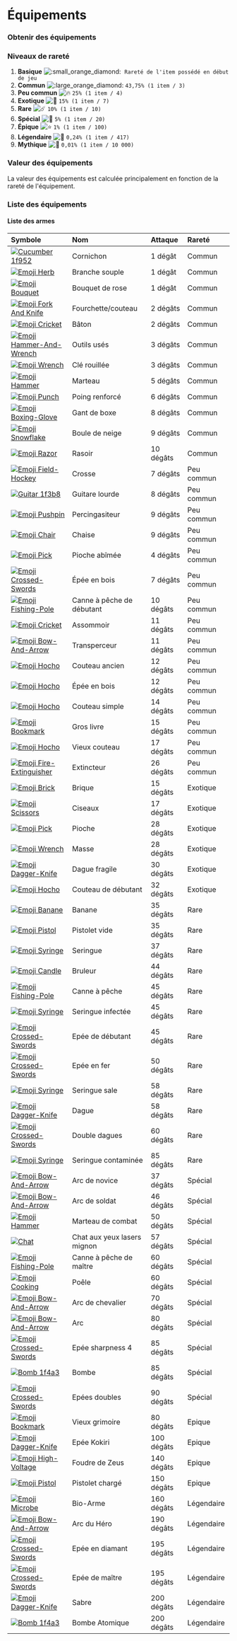 # Équipements

### Obtenir des équipements

### Niveaux de rareté

1.  **Basique** ![:small\_orange\_diamond:](https://canary.discordapp.com/assets/2ed10f1e93fae671236707973405d39e.svg) ️ `Rareté de l'item possédé en début de jeu` 
2.  **Commun** ![:large\_orange\_diamond:](https://canary.discordapp.com/assets/c2628f272e20001dcdda4a0839b17fb0.svg) `43,75% (1 item / 3)` 
3.  **Peu commun** ![:fire:](https://canary.discordapp.com/assets/67069a13e006345ce28ecc581f2ed162.svg) `25% (1 item / 4)` 
4.  **Exotique** ![:trident:](https://canary.discordapp.com/assets/7d7c9561cc5ab5259ff8023b8ef86c99.svg) `15% (1 item / 7)` 
5.  **Rare** ![:comet:](https://canary.discordapp.com/assets/b1287f622ee40d8bfc5c008b176f0ea7.svg) `10% (1 item / 10)` 
6.  **Spécial** ![:dizzy:](https://canary.discordapp.com/assets/1b3817ca3b1dc991baefdb3079ed0624.svg) `5% (1 item / 20)` 
7.  **Épique** ![:star:](https://canary.discordapp.com/assets/141d49436743034a59dec6bd5618675d.svg) `1% (1 item / 100)` 
8.  **Légendaire** ![:star2:](https://canary.discordapp.com/assets/030fc6691abd2ab36c1d90407e02505e.svg) `0,24% (1 item / 417)` 
9.  **Mythique** ![:gem:](https://canary.discordapp.com/assets/5a8d9af8b5b3922097b2cccfce844630.svg) `0,01% (1 item / 10 000)`

### Valeur des équipements

La valeur des équipements est calculée principalement en fonction de la rareté de l'équipement.

### Liste des équipements

#### Liste des armes

| Symbole | Nom | Attaque | Rareté |
| :--- | :--- | :--- | :--- |
|  [![Cucumber 1f952](https://vignette.wikia.nocookie.net/draftbot/images/4/4e/Cucumber_1f952.png/revision/latest/scale-to-width-down/20?cb=20200229153605&path-prefix=fr)](https://vignette.wikia.nocookie.net/draftbot/images/4/4e/Cucumber_1f952.png/revision/latest?cb=20200229153605&path-prefix=fr) | Cornichon | 1 dégât | Commun |
|  [![Emoji Herb](https://vignette.wikia.nocookie.net/draftbot/images/1/19/Emoji_Herb.png/revision/latest/scale-to-width-down/20?cb=20200229153849&path-prefix=fr)](https://vignette.wikia.nocookie.net/draftbot/images/1/19/Emoji_Herb.png/revision/latest?cb=20200229153849&path-prefix=fr) | Branche souple | 1 dégât | Commun |
|  [![Emoji Bouquet](https://vignette.wikia.nocookie.net/draftbot/images/3/37/Emoji_Bouquet.png/revision/latest/scale-to-width-down/20?cb=20200301123835&path-prefix=fr)](https://vignette.wikia.nocookie.net/draftbot/images/3/37/Emoji_Bouquet.png/revision/latest?cb=20200301123835&path-prefix=fr) | Bouquet de rose | 1 dégât | Commun |
|  [![Emoji Fork And Knife](https://vignette.wikia.nocookie.net/draftbot/images/5/51/Emoji_Fork_And_Knife.png/revision/latest/scale-to-width-down/20?cb=20200312082259&path-prefix=fr)](https://vignette.wikia.nocookie.net/draftbot/images/5/51/Emoji_Fork_And_Knife.png/revision/latest?cb=20200312082259&path-prefix=fr) | Fourchette/couteau | 2 dégâts | Commun |
|  [![Emoji Cricket](https://vignette.wikia.nocookie.net/draftbot/images/4/4e/Emoji_Cricket.png/revision/latest/scale-to-width-down/20?cb=20200229150346&path-prefix=fr)](https://vignette.wikia.nocookie.net/draftbot/images/4/4e/Emoji_Cricket.png/revision/latest?cb=20200229150346&path-prefix=fr) | Bâton | 2 dégâts | Commun |
|  [![Emoji Hammer-And-Wrench](https://vignette.wikia.nocookie.net/draftbot/images/f/fe/Emoji_Hammer-And-Wrench.png/revision/latest/scale-to-width-down/20?cb=20200229150259&path-prefix=fr)](https://vignette.wikia.nocookie.net/draftbot/images/f/fe/Emoji_Hammer-And-Wrench.png/revision/latest?cb=20200229150259&path-prefix=fr) | Outils usés | 3 dégâts | Commun |
|  [![Emoji Wrench](https://vignette.wikia.nocookie.net/draftbot/images/b/be/Emoji_Wrench.png/revision/latest/scale-to-width-down/20?cb=20200229151549&path-prefix=fr)](https://vignette.wikia.nocookie.net/draftbot/images/b/be/Emoji_Wrench.png/revision/latest?cb=20200229151549&path-prefix=fr) | Clé rouillée | 3 dégâts | Commun |
|  [![Emoji Hammer](https://vignette.wikia.nocookie.net/draftbot/images/1/1c/Emoji_Hammer.png/revision/latest/scale-to-width-down/20?cb=20200229150519&path-prefix=fr)](https://vignette.wikia.nocookie.net/draftbot/images/1/1c/Emoji_Hammer.png/revision/latest?cb=20200229150519&path-prefix=fr) | Marteau | 5 dégâts | Commun |
|  [![Emoji Punch](https://vignette.wikia.nocookie.net/draftbot/images/2/2a/Emoji_Punch.png/revision/latest/scale-to-width-down/20?cb=20200301123550&path-prefix=fr)](https://vignette.wikia.nocookie.net/draftbot/images/2/2a/Emoji_Punch.png/revision/latest?cb=20200301123550&path-prefix=fr) | Poing renforcé | 6 dégâts | Commun |
|  [![Emoji Boxing-Glove](https://vignette.wikia.nocookie.net/draftbot/images/f/f4/Emoji_Boxing-Glove.png/revision/latest/scale-to-width-down/20?cb=20200301123546&path-prefix=fr)](https://vignette.wikia.nocookie.net/draftbot/images/f/f4/Emoji_Boxing-Glove.png/revision/latest?cb=20200301123546&path-prefix=fr) | Gant de boxe | 8 dégâts | Commun |
|  [![Emoji Snowflake](https://vignette.wikia.nocookie.net/draftbot/images/5/5a/Emoji_Snowflake.png/revision/latest/scale-to-width-down/20?cb=20200301094139&path-prefix=fr)](https://vignette.wikia.nocookie.net/draftbot/images/5/5a/Emoji_Snowflake.png/revision/latest?cb=20200301094139&path-prefix=fr) | Boule de neige | 9 dégâts | Commun |
|  [![Emoji Razor](https://vignette.wikia.nocookie.net/draftbot/images/a/a6/Emoji_Razor.png/revision/latest/scale-to-width-down/20?cb=20200301130935&path-prefix=fr)](https://vignette.wikia.nocookie.net/draftbot/images/a/a6/Emoji_Razor.png/revision/latest?cb=20200301130935&path-prefix=fr) | Rasoir | 10 dégâts | Commun |
|  [![Emoji Field-Hockey](https://vignette.wikia.nocookie.net/draftbot/images/4/4f/Emoji_Field-Hockey.png/revision/latest/scale-to-width-down/20?cb=20200301124142&path-prefix=fr)](https://vignette.wikia.nocookie.net/draftbot/images/4/4f/Emoji_Field-Hockey.png/revision/latest?cb=20200301124142&path-prefix=fr) | Crosse | 7 dégâts | Peu commun |
|  [![Guitar 1f3b8](https://vignette.wikia.nocookie.net/draftbot/images/5/52/Guitar_1f3b8.png/revision/latest/scale-to-width-down/20?cb=20200229151843&path-prefix=fr)](https://vignette.wikia.nocookie.net/draftbot/images/5/52/Guitar_1f3b8.png/revision/latest?cb=20200229151843&path-prefix=fr) | Guitare lourde | 8 dégâts | Peu commun |
|  [![Emoji Pushpin](https://vignette.wikia.nocookie.net/draftbot/images/4/4c/Emoji_Pushpin.png/revision/latest/scale-to-width-down/20?cb=20200229151214&path-prefix=fr)](https://vignette.wikia.nocookie.net/draftbot/images/4/4c/Emoji_Pushpin.png/revision/latest?cb=20200229151214&path-prefix=fr) | Percingasiteur | 9 dégâts | Peu commun |
|  [![Emoji Chair](https://vignette.wikia.nocookie.net/draftbot/images/a/a2/Emoji_Chair.png/revision/latest/scale-to-width-down/20?cb=20200301130702&path-prefix=fr)](https://vignette.wikia.nocookie.net/draftbot/images/a/a2/Emoji_Chair.png/revision/latest?cb=20200301130702&path-prefix=fr) | Chaise | 9 dégâts | Peu commun |
|  [![Emoji Pick](https://vignette.wikia.nocookie.net/draftbot/images/8/82/Emoji_Pick.png/revision/latest/scale-to-width-down/20?cb=20200229151940&path-prefix=fr)](https://vignette.wikia.nocookie.net/draftbot/images/8/82/Emoji_Pick.png/revision/latest?cb=20200229151940&path-prefix=fr) | Pioche abîmée | 4 dégâts | Peu commun |
|  [![Emoji Crossed-Swords](https://vignette.wikia.nocookie.net/draftbot/images/a/af/Emoji_Crossed-Swords.png/revision/latest/scale-to-width-down/20?cb=20200229140343&path-prefix=fr)](https://vignette.wikia.nocookie.net/draftbot/images/a/af/Emoji_Crossed-Swords.png/revision/latest?cb=20200229140343&path-prefix=fr) | Épée en bois | 7 dégâts | Peu commun |
|  [![Emoji Fishing-Pole](https://vignette.wikia.nocookie.net/draftbot/images/b/b7/Emoji_Fishing-Pole.png/revision/latest/scale-to-width-down/20?cb=20200301123504&path-prefix=fr)](https://vignette.wikia.nocookie.net/draftbot/images/b/b7/Emoji_Fishing-Pole.png/revision/latest?cb=20200301123504&path-prefix=fr) | Canne à pêche de débutant | 10 dégâts | Peu commun |
|  [![Emoji Cricket](https://vignette.wikia.nocookie.net/draftbot/images/4/4e/Emoji_Cricket.png/revision/latest/scale-to-width-down/20?cb=20200229150346&path-prefix=fr)](https://vignette.wikia.nocookie.net/draftbot/images/4/4e/Emoji_Cricket.png/revision/latest?cb=20200229150346&path-prefix=fr) | Assommoir | 11 dégâts | Peu commun |
|  [![Emoji Bow-And-Arrow](https://vignette.wikia.nocookie.net/draftbot/images/7/7e/Emoji_Bow-And-Arrow.png/revision/latest/scale-to-width-down/20?cb=20200229150428&path-prefix=fr)](https://vignette.wikia.nocookie.net/draftbot/images/7/7e/Emoji_Bow-And-Arrow.png/revision/latest?cb=20200229150428&path-prefix=fr) | Transperceur | 11 dégâts | Peu commun |
|  [![Emoji Hocho](https://vignette.wikia.nocookie.net/draftbot/images/1/1f/Emoji_Hocho.png/revision/latest/scale-to-width-down/20?cb=20200229150812&path-prefix=fr)](https://vignette.wikia.nocookie.net/draftbot/images/1/1f/Emoji_Hocho.png/revision/latest?cb=20200229150812&path-prefix=fr) | Couteau ancien | 12 dégâts | Peu commun |
|  [![Emoji Hocho](https://vignette.wikia.nocookie.net/draftbot/images/1/1f/Emoji_Hocho.png/revision/latest/scale-to-width-down/20?cb=20200229150812&path-prefix=fr)](https://vignette.wikia.nocookie.net/draftbot/images/1/1f/Emoji_Hocho.png/revision/latest?cb=20200229150812&path-prefix=fr) | Épée en bois | 12 dégâts | Peu commun |
|  [![Emoji Hocho](https://vignette.wikia.nocookie.net/draftbot/images/1/1f/Emoji_Hocho.png/revision/latest/scale-to-width-down/20?cb=20200229150812&path-prefix=fr)](https://vignette.wikia.nocookie.net/draftbot/images/1/1f/Emoji_Hocho.png/revision/latest?cb=20200229150812&path-prefix=fr) | Couteau simple | 14 dégâts | Peu commun |
|  [![Emoji Bookmark](https://vignette.wikia.nocookie.net/draftbot/images/3/37/Emoji_Bookmark.png/revision/latest/scale-to-width-down/20?cb=20200301123847&path-prefix=fr)](https://vignette.wikia.nocookie.net/draftbot/images/3/37/Emoji_Bookmark.png/revision/latest?cb=20200301123847&path-prefix=fr) | Gros livre | 15 dégâts | Peu commun |
|  [![Emoji Hocho](https://vignette.wikia.nocookie.net/draftbot/images/1/1f/Emoji_Hocho.png/revision/latest/scale-to-width-down/20?cb=20200229150812&path-prefix=fr)](https://vignette.wikia.nocookie.net/draftbot/images/1/1f/Emoji_Hocho.png/revision/latest?cb=20200229150812&path-prefix=fr) | Vieux couteau | 17 dégâts | Peu commun |
|  [![Emoji Fire-Extinguisher](https://vignette.wikia.nocookie.net/draftbot/images/c/c1/Emoji_Fire-Extinguisher.png/revision/latest/scale-to-width-down/20?cb=20200301130938&path-prefix=fr)](https://vignette.wikia.nocookie.net/draftbot/images/c/c1/Emoji_Fire-Extinguisher.png/revision/latest?cb=20200301130938&path-prefix=fr) | Extincteur | 26 dégâts | Peu commun |
|  [![Emoji Brick](https://vignette.wikia.nocookie.net/draftbot/images/e/ed/Emoji_Brick.png/revision/latest/scale-to-width-down/20?cb=20200301130657&path-prefix=fr)](https://vignette.wikia.nocookie.net/draftbot/images/e/ed/Emoji_Brick.png/revision/latest?cb=20200301130657&path-prefix=fr) | Brique | 15 dégâts | Exotique |
|  [![Emoji Scissors](https://vignette.wikia.nocookie.net/draftbot/images/4/44/Emoji_Scissors.png/revision/latest/scale-to-width-down/20?cb=20200301124007&path-prefix=fr)](https://vignette.wikia.nocookie.net/draftbot/images/4/44/Emoji_Scissors.png/revision/latest?cb=20200301124007&path-prefix=fr) | Ciseaux | 17 dégâts | Exotique |
|  [![Emoji Pick](https://vignette.wikia.nocookie.net/draftbot/images/8/82/Emoji_Pick.png/revision/latest/scale-to-width-down/20?cb=20200229151940&path-prefix=fr)](https://vignette.wikia.nocookie.net/draftbot/images/8/82/Emoji_Pick.png/revision/latest?cb=20200229151940&path-prefix=fr) | Pioche | 28 dégâts | Exotique |
|  [![Emoji Wrench](https://vignette.wikia.nocookie.net/draftbot/images/b/be/Emoji_Wrench.png/revision/latest/scale-to-width-down/20?cb=20200229151549&path-prefix=fr)](https://vignette.wikia.nocookie.net/draftbot/images/b/be/Emoji_Wrench.png/revision/latest?cb=20200229151549&path-prefix=fr) | Masse | 28 dégâts | Exotique |
|  [![Emoji Dagger-Knife](https://vignette.wikia.nocookie.net/draftbot/images/c/c9/Emoji_Dagger-Knife.png/revision/latest/scale-to-width-down/20?cb=20200229140539&path-prefix=fr)](https://vignette.wikia.nocookie.net/draftbot/images/c/c9/Emoji_Dagger-Knife.png/revision/latest?cb=20200229140539&path-prefix=fr) | Dague fragile | 30 dégâts | Exotique |
|  [![Emoji Hocho](https://vignette.wikia.nocookie.net/draftbot/images/1/1f/Emoji_Hocho.png/revision/latest/scale-to-width-down/20?cb=20200229150812&path-prefix=fr)](https://vignette.wikia.nocookie.net/draftbot/images/1/1f/Emoji_Hocho.png/revision/latest?cb=20200229150812&path-prefix=fr) | Couteau de débutant | 32 dégâts | Exotique |
|  [![Emoji Banane](https://vignette.wikia.nocookie.net/draftbot/images/e/ef/Emoji_Banane.png/revision/latest/scale-to-width-down/20?cb=20200301123651&path-prefix=fr)](https://vignette.wikia.nocookie.net/draftbot/images/e/ef/Emoji_Banane.png/revision/latest?cb=20200301123651&path-prefix=fr) | Banane | 35 dégâts | Rare |
|  [![Emoji Pistol](https://vignette.wikia.nocookie.net/draftbot/images/0/0f/Emoji_Pistol.png/revision/latest/scale-to-width-down/20?cb=20200229151720&path-prefix=fr)](https://vignette.wikia.nocookie.net/draftbot/images/0/0f/Emoji_Pistol.png/revision/latest?cb=20200229151720&path-prefix=fr) | Pistolet vide | 35 dégâts | Rare |
|  [![Emoji Syringe](https://vignette.wikia.nocookie.net/draftbot/images/5/53/Emoji_Syringe.png/revision/latest/scale-to-width-down/20?cb=20200301130758&path-prefix=fr)](https://vignette.wikia.nocookie.net/draftbot/images/5/53/Emoji_Syringe.png/revision/latest?cb=20200301130758&path-prefix=fr) | Seringue | 37 dégâts | Rare |
|  [![Emoji Candle](https://vignette.wikia.nocookie.net/draftbot/images/d/db/Emoji_Candle.png/revision/latest/scale-to-width-down/20?cb=20200301130930&path-prefix=fr)](https://vignette.wikia.nocookie.net/draftbot/images/d/db/Emoji_Candle.png/revision/latest?cb=20200301130930&path-prefix=fr) | Bruleur | 44 dégâts | Rare |
|  [![Emoji Fishing-Pole](https://vignette.wikia.nocookie.net/draftbot/images/b/b7/Emoji_Fishing-Pole.png/revision/latest/scale-to-width-down/20?cb=20200301123504&path-prefix=fr)](https://vignette.wikia.nocookie.net/draftbot/images/b/b7/Emoji_Fishing-Pole.png/revision/latest?cb=20200301123504&path-prefix=fr) | Canne à pêche | 45 dégâts | Rare |
|  [![Emoji Syringe](https://vignette.wikia.nocookie.net/draftbot/images/5/53/Emoji_Syringe.png/revision/latest/scale-to-width-down/20?cb=20200301130758&path-prefix=fr)](https://vignette.wikia.nocookie.net/draftbot/images/5/53/Emoji_Syringe.png/revision/latest?cb=20200301130758&path-prefix=fr) | Seringue infectée | 45 dégâts | Rare |
|  [![Emoji Crossed-Swords](https://vignette.wikia.nocookie.net/draftbot/images/a/af/Emoji_Crossed-Swords.png/revision/latest/scale-to-width-down/20?cb=20200229140343&path-prefix=fr)](https://vignette.wikia.nocookie.net/draftbot/images/a/af/Emoji_Crossed-Swords.png/revision/latest?cb=20200229140343&path-prefix=fr) | Epée de débutant | 45 dégâts | Rare |
|  [![Emoji Crossed-Swords](https://vignette.wikia.nocookie.net/draftbot/images/a/af/Emoji_Crossed-Swords.png/revision/latest/scale-to-width-down/20?cb=20200229140343&path-prefix=fr)](https://vignette.wikia.nocookie.net/draftbot/images/a/af/Emoji_Crossed-Swords.png/revision/latest?cb=20200229140343&path-prefix=fr) | Epée en fer | 50 dégâts | Rare |
|  [![Emoji Syringe](https://vignette.wikia.nocookie.net/draftbot/images/5/53/Emoji_Syringe.png/revision/latest/scale-to-width-down/20?cb=20200301130758&path-prefix=fr)](https://vignette.wikia.nocookie.net/draftbot/images/5/53/Emoji_Syringe.png/revision/latest?cb=20200301130758&path-prefix=fr) | Seringue sale | 58 dégâts | Rare |
|  [![Emoji Dagger-Knife](https://vignette.wikia.nocookie.net/draftbot/images/c/c9/Emoji_Dagger-Knife.png/revision/latest/scale-to-width-down/20?cb=20200229140539&path-prefix=fr)](https://vignette.wikia.nocookie.net/draftbot/images/c/c9/Emoji_Dagger-Knife.png/revision/latest?cb=20200229140539&path-prefix=fr) | Dague | 58 dégâts | Rare |
|  [![Emoji Crossed-Swords](https://vignette.wikia.nocookie.net/draftbot/images/a/af/Emoji_Crossed-Swords.png/revision/latest/scale-to-width-down/20?cb=20200229140343&path-prefix=fr)](https://vignette.wikia.nocookie.net/draftbot/images/a/af/Emoji_Crossed-Swords.png/revision/latest?cb=20200229140343&path-prefix=fr) | Double dagues | 60 dégâts | Rare |
|  [![Emoji Syringe](https://vignette.wikia.nocookie.net/draftbot/images/5/53/Emoji_Syringe.png/revision/latest/scale-to-width-down/20?cb=20200301130758&path-prefix=fr)](https://vignette.wikia.nocookie.net/draftbot/images/5/53/Emoji_Syringe.png/revision/latest?cb=20200301130758&path-prefix=fr) | Seringue contaminée | 85 dégâts | Rare |
|  [![Emoji Bow-And-Arrow](https://vignette.wikia.nocookie.net/draftbot/images/7/7e/Emoji_Bow-And-Arrow.png/revision/latest/scale-to-width-down/20?cb=20200229150428&path-prefix=fr)](https://vignette.wikia.nocookie.net/draftbot/images/7/7e/Emoji_Bow-And-Arrow.png/revision/latest?cb=20200229150428&path-prefix=fr) | Arc de novice | 37 dégâts | Spécial |
|  [![Emoji Bow-And-Arrow](https://vignette.wikia.nocookie.net/draftbot/images/7/7e/Emoji_Bow-And-Arrow.png/revision/latest/scale-to-width-down/20?cb=20200229150428&path-prefix=fr)](https://vignette.wikia.nocookie.net/draftbot/images/7/7e/Emoji_Bow-And-Arrow.png/revision/latest?cb=20200229150428&path-prefix=fr) | Arc de soldat | 46 dégâts | Spécial |
|  [![Emoji Hammer](https://vignette.wikia.nocookie.net/draftbot/images/1/1c/Emoji_Hammer.png/revision/latest/scale-to-width-down/20?cb=20200229150519&path-prefix=fr)](https://vignette.wikia.nocookie.net/draftbot/images/1/1c/Emoji_Hammer.png/revision/latest?cb=20200229150519&path-prefix=fr) | Marteau de combat | 50 dégâts | Spécial |
|  [![Chat](https://vignette.wikia.nocookie.net/draftbot/images/c/c7/Chat.png/revision/latest/scale-to-width-down/20?cb=20200422122150&path-prefix=fr)](https://vignette.wikia.nocookie.net/draftbot/images/c/c7/Chat.png/revision/latest?cb=20200422122150&path-prefix=fr) | Chat aux yeux lasers mignon | 57 dégâts | Spécial |
|  [![Emoji Fishing-Pole](https://vignette.wikia.nocookie.net/draftbot/images/b/b7/Emoji_Fishing-Pole.png/revision/latest/scale-to-width-down/20?cb=20200301123504&path-prefix=fr)](https://vignette.wikia.nocookie.net/draftbot/images/b/b7/Emoji_Fishing-Pole.png/revision/latest?cb=20200301123504&path-prefix=fr) | Canne à pêche de maître | 60 dégâts | Spécial |
|  [![Emoji Cooking](https://vignette.wikia.nocookie.net/draftbot/images/8/8e/Emoji_Cooking.png/revision/latest/scale-to-width-down/20?cb=20200301124132&path-prefix=fr)](https://vignette.wikia.nocookie.net/draftbot/images/8/8e/Emoji_Cooking.png/revision/latest?cb=20200301124132&path-prefix=fr) | Poêle | 60 dégâts | Spécial |
|  [![Emoji Bow-And-Arrow](https://vignette.wikia.nocookie.net/draftbot/images/7/7e/Emoji_Bow-And-Arrow.png/revision/latest/scale-to-width-down/20?cb=20200229150428&path-prefix=fr)](https://vignette.wikia.nocookie.net/draftbot/images/7/7e/Emoji_Bow-And-Arrow.png/revision/latest?cb=20200229150428&path-prefix=fr) | Arc de chevalier | 70 dégâts | Spécial |
|  [![Emoji Bow-And-Arrow](https://vignette.wikia.nocookie.net/draftbot/images/7/7e/Emoji_Bow-And-Arrow.png/revision/latest/scale-to-width-down/20?cb=20200229150428&path-prefix=fr)](https://vignette.wikia.nocookie.net/draftbot/images/7/7e/Emoji_Bow-And-Arrow.png/revision/latest?cb=20200229150428&path-prefix=fr) | Arc | 80 dégâts | Spécial |
|  [![Emoji Crossed-Swords](https://vignette.wikia.nocookie.net/draftbot/images/a/af/Emoji_Crossed-Swords.png/revision/latest/scale-to-width-down/20?cb=20200229140343&path-prefix=fr)](https://vignette.wikia.nocookie.net/draftbot/images/a/af/Emoji_Crossed-Swords.png/revision/latest?cb=20200229140343&path-prefix=fr) | Epée sharpness 4 | 85 dégâts | Spécial |
|  [![Bomb 1f4a3](https://vignette.wikia.nocookie.net/draftbot/images/f/f9/Bomb_1f4a3.png/revision/latest/scale-to-width-down/20?cb=20200229151803&path-prefix=fr)](https://vignette.wikia.nocookie.net/draftbot/images/f/f9/Bomb_1f4a3.png/revision/latest?cb=20200229151803&path-prefix=fr) | Bombe | 85 dégâts | Spécial |
|  [![Emoji Crossed-Swords](https://vignette.wikia.nocookie.net/draftbot/images/a/af/Emoji_Crossed-Swords.png/revision/latest/scale-to-width-down/20?cb=20200229140343&path-prefix=fr)](https://vignette.wikia.nocookie.net/draftbot/images/a/af/Emoji_Crossed-Swords.png/revision/latest?cb=20200229140343&path-prefix=fr) | Epées doubles | 90 dégâts | Spécial |
|  [![Emoji Bookmark](https://vignette.wikia.nocookie.net/draftbot/images/3/37/Emoji_Bookmark.png/revision/latest/scale-to-width-down/20?cb=20200301123847&path-prefix=fr)](https://vignette.wikia.nocookie.net/draftbot/images/3/37/Emoji_Bookmark.png/revision/latest?cb=20200301123847&path-prefix=fr) | Vieux grimoire | 80 dégâts | Epique |
|  [![Emoji Dagger-Knife](https://vignette.wikia.nocookie.net/draftbot/images/c/c9/Emoji_Dagger-Knife.png/revision/latest/scale-to-width-down/20?cb=20200229140539&path-prefix=fr)](https://vignette.wikia.nocookie.net/draftbot/images/c/c9/Emoji_Dagger-Knife.png/revision/latest?cb=20200229140539&path-prefix=fr) | Epée Kokiri | 100 dégâts | Epique |
|  [![Emoji High-Voltage](https://vignette.wikia.nocookie.net/draftbot/images/9/92/Emoji_High-Voltage.png/revision/latest/scale-to-width-down/20?cb=20200229145409&path-prefix=fr)](https://vignette.wikia.nocookie.net/draftbot/images/9/92/Emoji_High-Voltage.png/revision/latest?cb=20200229145409&path-prefix=fr) | Foudre de Zeus | 140 dégâts | Epique |
|  [![Emoji Pistol](https://vignette.wikia.nocookie.net/draftbot/images/0/0f/Emoji_Pistol.png/revision/latest/scale-to-width-down/20?cb=20200229151720&path-prefix=fr)](https://vignette.wikia.nocookie.net/draftbot/images/0/0f/Emoji_Pistol.png/revision/latest?cb=20200229151720&path-prefix=fr) | Pistolet chargé | 150 dégâts | Epique |
|  [![Emoji Microbe](https://vignette.wikia.nocookie.net/draftbot/images/8/85/Emoji_Microbe.png/revision/latest/scale-to-width-down/20?cb=20200301131005&path-prefix=fr)](https://vignette.wikia.nocookie.net/draftbot/images/8/85/Emoji_Microbe.png/revision/latest?cb=20200301131005&path-prefix=fr) | Bio-Arme | 160 dégâts | Légendaire |
|  [![Emoji Bow-And-Arrow](https://vignette.wikia.nocookie.net/draftbot/images/7/7e/Emoji_Bow-And-Arrow.png/revision/latest/scale-to-width-down/20?cb=20200229150428&path-prefix=fr)](https://vignette.wikia.nocookie.net/draftbot/images/7/7e/Emoji_Bow-And-Arrow.png/revision/latest?cb=20200229150428&path-prefix=fr) | Arc du Héro | 190 dégâts | Légendaire |
|  [![Emoji Crossed-Swords](https://vignette.wikia.nocookie.net/draftbot/images/a/af/Emoji_Crossed-Swords.png/revision/latest/scale-to-width-down/20?cb=20200229140343&path-prefix=fr)](https://vignette.wikia.nocookie.net/draftbot/images/a/af/Emoji_Crossed-Swords.png/revision/latest?cb=20200229140343&path-prefix=fr) | Epée en diamant | 195 dégâts | Légendaire |
|  [![Emoji Crossed-Swords](https://vignette.wikia.nocookie.net/draftbot/images/a/af/Emoji_Crossed-Swords.png/revision/latest/scale-to-width-down/20?cb=20200229140343&path-prefix=fr)](https://vignette.wikia.nocookie.net/draftbot/images/a/af/Emoji_Crossed-Swords.png/revision/latest?cb=20200229140343&path-prefix=fr) | Epée de maître | 195 dégâts | Légendaire |
|  [![Emoji Dagger-Knife](https://vignette.wikia.nocookie.net/draftbot/images/c/c9/Emoji_Dagger-Knife.png/revision/latest/scale-to-width-down/20?cb=20200229140539&path-prefix=fr)](https://vignette.wikia.nocookie.net/draftbot/images/c/c9/Emoji_Dagger-Knife.png/revision/latest?cb=20200229140539&path-prefix=fr) | Sabre | 200 dégâts | Légendaire |
|  [![Bomb 1f4a3](https://vignette.wikia.nocookie.net/draftbot/images/f/f9/Bomb_1f4a3.png/revision/latest/scale-to-width-down/20?cb=20200229151803&path-prefix=fr)](https://vignette.wikia.nocookie.net/draftbot/images/f/f9/Bomb_1f4a3.png/revision/latest?cb=20200229151803&path-prefix=fr) | Bombe Atomique | 200 dégâts | Légendaire |

